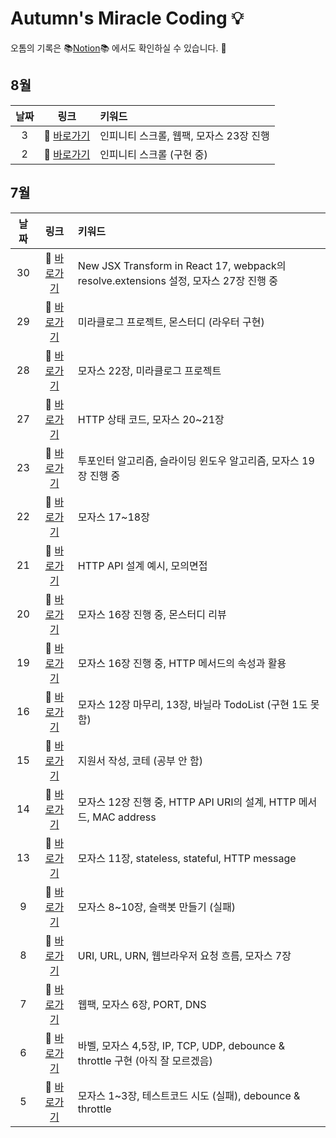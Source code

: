 # Autumn's Miracle Coding 💡

오톰의 기록은 📚[Notion](https://www.notion.so/d70e7cd16e66439abb794fa4b867cd29?v=fcbba2d6f39b4ef7b5c53a20b9bfebe1)📚 에서도 확인하실 수 있습니다. 👀

## 8월

|날짜|링크|키워드|
|:---:|:---:|:---|
|3|🔗 [바로가기](https://github.com/dyongdi/miracle-coding/blob/autumn/August/week1/210803.md)|인피니티 스크롤, 웹팩, 모자스 23장 진행 
|2|🔗 [바로가기](https://github.com/dyongdi/miracle-coding/blob/autumn/August/week1/210802.md)|인피니티 스크롤 (구현 중)

## 7월

|날짜|링크|키워드|
|:---:|:---:|:---|
|30|🔗 [바로가기](https://github.com/dyongdi/miracle-coding/blob/autumn/July/week5/210730.md)|New JSX Transform in React 17, webpack의 resolve.extensions 설정, 모자스 27장 진행 중
|29|🔗 [바로가기](https://github.com/dyongdi/miracle-coding/blob/autumn/July/week5/210729.md)|미라클로그 프로젝트, 몬스터디 (라우터 구현)
|28|🔗 [바로가기](https://github.com/dyongdi/miracle-coding/blob/autumn/July/week5/210728.md)|모자스 22장, 미라클로그 프로젝트
|27|🔗 [바로가기](https://github.com/dyongdi/miracle-coding/blob/autumn/July/week5/210727.md)|HTTP 상태 코드, 모자스 20~21장
|23|🔗 [바로가기](https://github.com/dyongdi/miracle-coding/tree/autumn/July/week4)|투포인터 알고리즘, 슬라이딩 윈도우 알고리즘, 모자스 19장 진행 중
|22|🔗 [바로가기](https://github.com/dyongdi/miracle-coding/blob/autumn/July/week4/210722.md)|모자스 17~18장
|21|🔗 [바로가기](https://github.com/dyongdi/miracle-coding/blob/autumn/July/week4/210721.md)|HTTP API 설계 예시, 모의면접
|20|🔗 [바로가기](https://github.com/dyongdi/miracle-coding/blob/autumn/July/week4/210720.md)|모자스 16장 진행 중, 몬스터디 리뷰
|19|🔗 [바로가기](https://github.com/dyongdi/miracle-coding/blob/autumn/July/week4/210719.md)|모자스 16장 진행 중, HTTP 메서드의 속성과 활용
|16|🔗 [바로가기](https://github.com/dyongdi/miracle-coding/blob/autumn/July/week3/210716.md)|모자스 12장 마무리, 13장, 바닐라 TodoList (구현 1도 못함)
|15|🔗 [바로가기](https://github.com/dyongdi/miracle-coding/blob/autumn/July/week3/210715.md)|지원서 작성, 코테 (공부 안 함)
|14|🔗 [바로가기](https://github.com/dyongdi/miracle-coding/blob/autumn/July/week3/210714.md)|모자스 12장 진행 중, HTTP API URI의 설계, HTTP 메서드, MAC address
|13|🔗 [바로가기](https://github.com/dyongdi/miracle-coding/blob/autumn/July/week3/210713.md)|모자스 11장, stateless, stateful, HTTP message
|9|🔗 [바로가기](https://github.com/dyongdi/miracle-coding/blob/autumn/July/week2/210709.md)|모자스 8~10장, 슬랙봇 만들기 (실패)
|8|🔗 [바로가기](https://github.com/dyongdi/miracle-coding/blob/autumn/July/week2/210708.md)|URI, URL, URN, 웹브라우저 요청 흐름, 모자스 7장
|7|🔗 [바로가기](https://github.com/dyongdi/miracle-coding/blob/autumn/July/week2/210707.md)|웹팩, 모자스 6장, PORT, DNS
|6|🔗 [바로가기](https://github.com/dyongdi/miracle-coding/blob/autumn/July/week2/210706.md)|바벨, 모자스 4,5장, IP, TCP, UDP, debounce & throttle 구현 (아직 잘 모르겠음)
|5|🔗 [바로가기](https://github.com/dyongdi/miracle-coding/blob/autumn/July/week2/210705.md)|모자스 1~3장, 테스트코드 시도 (실패), debounce & throttle
